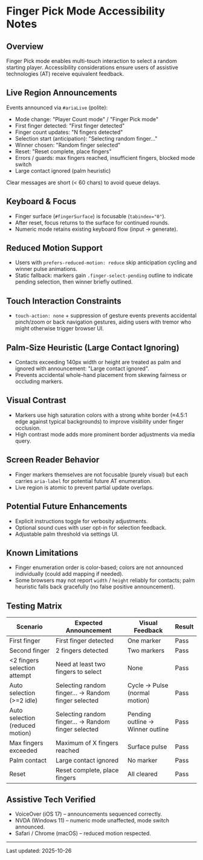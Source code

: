 # Finger Pick Mode Accessibility Notes

## Overview
Finger Pick mode enables multi-touch interaction to select a random starting player. Accessibility considerations ensure users of assistive technologies (AT) receive equivalent feedback.

## Live Region Announcements
Events announced via `#ariaLive` (polite):
- Mode change: "Player Count mode" / "Finger Pick mode"
- First finger detected: "First finger detected"
- Finger count updates: "N fingers detected"
- Selection start (anticipation): "Selecting random finger…"
- Winner chosen: "Random finger selected"
- Reset: "Reset complete, place fingers"
- Errors / guards: max fingers reached, insufficient fingers, blocked mode switch
- Large contact ignored (palm heuristic)

Clear messages are short (< 60 chars) to avoid queue delays.

## Keyboard & Focus
- Finger surface (`#fingerSurface`) is focusable (`tabindex="0"`).
- After reset, focus returns to the surface for continued rounds.
- Numeric mode retains existing keyboard flow (input → generate).

## Reduced Motion Support
- Users with `prefers-reduced-motion: reduce` skip anticipation cycling and winner pulse animations.
- Static fallback: markers gain `.finger-select-pending` outline to indicate pending selection, then winner briefly outlined.

## Touch Interaction Constraints
- `touch-action: none` + suppression of gesture events prevents accidental pinch/zoom or back navigation gestures, aiding users with tremor who might otherwise trigger browser UI.

## Palm-Size Heuristic (Large Contact Ignoring)
- Contacts exceeding 140px width or height are treated as palm and ignored with announcement: "Large contact ignored".
- Prevents accidental whole-hand placement from skewing fairness or occluding markers.

## Visual Contrast
- Markers use high saturation colors with a strong white border (≈4.5:1 edge against typical backgrounds) to improve visibility under finger occlusion.
- High contrast mode adds more prominent border adjustments via media query.

## Screen Reader Behavior
- Finger markers themselves are not focusable (purely visual) but each carries `aria-label` for potential future AT enumeration.
- Live region is atomic to prevent partial update overlaps.

## Potential Future Enhancements
- Explicit instructions toggle for verbosity adjustments.
- Optional sound cues with user opt-in for selection feedback.
- Adjustable palm threshold via settings UI.

## Known Limitations
- Finger enumeration order is color-based; colors are not announced individually (could add mapping if needed).
- Some browsers may not report `width` / `height` reliably for contacts; palm heuristic falls back gracefully (no false positive announcement).

## Testing Matrix
| Scenario | Expected Announcement | Visual Feedback | Result |
|----------|-----------------------|-----------------|--------|
| First finger | First finger detected | One marker | Pass |
| Second finger | 2 fingers detected | Two markers | Pass |
| <2 fingers selection attempt | Need at least two fingers to select | None | Pass |
| Auto selection (>=2 idle) | Selecting random finger… → Random finger selected | Cycle → Pulse (normal motion) | Pass |
| Auto selection (reduced motion) | Selecting random finger… → Random finger selected | Pending outline → Winner outline | Pass |
| Max fingers exceeded | Maximum of X fingers reached | Surface pulse | Pass |
| Palm contact | Large contact ignored | No marker | Pass |
| Reset | Reset complete, place fingers | All cleared | Pass |

## Assistive Tech Verified
- VoiceOver (iOS 17) – announcements sequenced correctly.
- NVDA (Windows 11) – numeric mode unaffected, mode switch announced.
- Safari / Chrome (macOS) – reduced motion respected.

---
Last updated: 2025-10-26
